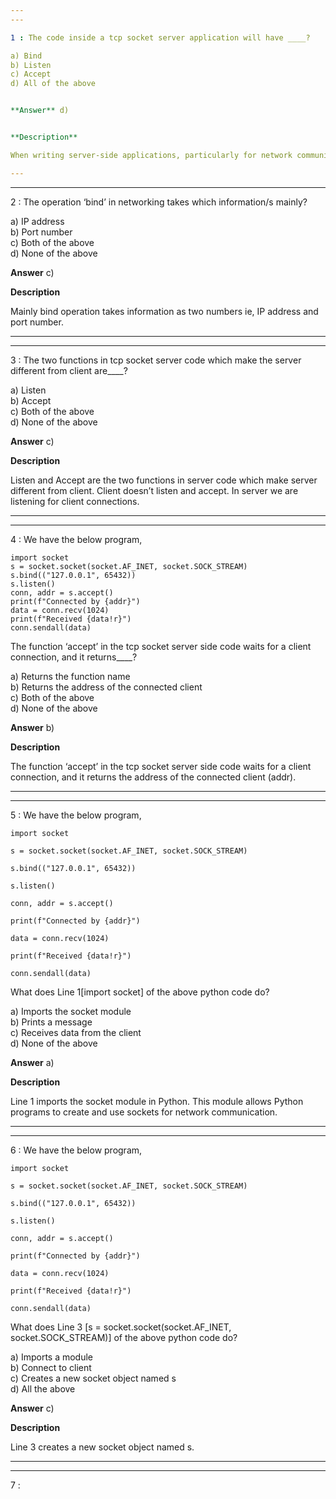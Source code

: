 ```yaml
---  
---  

1 : The code inside a tcp socket server application will have ____?  

a) Bind  
b) Listen  
c) Accept  
d) All of the above  


**Answer** d)  


**Description**

When writing server-side applications, particularly for network communication, the code often includes several key functions to handle incoming connections.  Some of these key functions are Bind, Listen and Accept.  

---  
```

---  


2 : The operation ‘bind’ in networking takes which information/s mainly?  

a) IP address  
b) Port number  
c) Both of the above  
d) None of the above  


**Answer** c)  


**Description**  

Mainly bind operation takes information as two numbers ie, IP address and port number. 

---  
---  


3 : The two functions in tcp socket server code which make the server different from client are____?  

a) Listen  
b) Accept  
c) Both of the above  
d) None of the above  


**Answer** c)  


**Description**  

Listen and Accept are the two functions in server code which make server different from client. Client doesn’t listen and accept. In server we are listening for client connections.  

---  
---  


4 : We have the below program,  

```
import socket 
s = socket.socket(socket.AF_INET, socket.SOCK_STREAM) 
s.bind(("127.0.0.1", 65432)) 
s.listen() 
conn, addr = s.accept() 
print(f"Connected by {addr}") 
data = conn.recv(1024) 
print(f"Received {data!r}")             
conn.sendall(data)
```

The function ‘accept’ in the tcp socket server side code waits for a client connection, and it returns____?  

a) Returns the function name  
b) Returns the address of the connected client  
c) Both of the above  
d) None of the above  


**Answer** b)  


**Description**  

The function ‘accept’ in the tcp socket server side code waits for a client connection, and it returns the address of the connected client (addr).  

---  
---  


5 : We have the below program,  

```
import socket

s = socket.socket(socket.AF_INET, socket.SOCK_STREAM)

s.bind(("127.0.0.1", 65432))

s.listen()

conn, addr = s.accept()

print(f"Connected by {addr}")

data = conn.recv(1024)

print(f"Received {data!r}")

conn.sendall(data)
```

What does Line 1[import socket] of the above python code do?  

a) Imports the socket module  
b) Prints a message  
c) Receives data from the client  
d) None of the above  


**Answer** a)  


**Description**  

Line 1 imports the socket module in Python. This module allows Python programs to create and use sockets for network communication.  

---  
---  


6 : We have the below program, 

```
import socket 

s = socket.socket(socket.AF_INET, socket.SOCK_STREAM) 

s.bind(("127.0.0.1", 65432)) 

s.listen() 

conn, addr = s.accept() 

print(f"Connected by {addr}") 

data = conn.recv(1024) 

print(f"Received {data!r}")             

conn.sendall(data)
```

What does Line 3 [s = socket.socket(socket.AF_INET, socket.SOCK_STREAM)] of the above python code do?  

a) Imports a module  
b) Connect to client  
c) Creates a new socket object named s  
d) All the above  


**Answer** c)  


**Description**  

Line 3 creates a new socket object named s.  

---  
---  


7 : 




